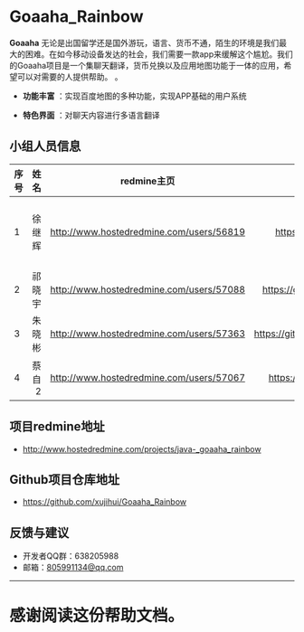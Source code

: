 ﻿# Goaaha_Rainbow

**Goaaha**   无论是出国留学还是国外游玩，语言、货币不通，陌生的环境是我们最大的困难。在如今移动设备发达的社会，我们需要一款app来缓解这个尴尬。我们的Goaaha项目是一个集聊天翻译，货币兑换以及应用地图功能于一体的应用，希望可以对需要的人提供帮助。
。
 
- **功能丰富** ：实现百度地图的多种功能，实现APP基础的用户系统

- **特色界面** ：对聊天内容进行多语言翻译

## 小组人员信息


| 序号      |     姓名 |   redmine主页   |github主页|角色|
| :-------- | --------:| :------: |:------: |:------: |
| 1 |徐继辉  | http://www.hostedredmine.com/users/56819 |https://github.com/xujihui|项目经理、UI、开发|
| 2 |祁晓宇  | http://www.hostedredmine.com/users/57088 |https://github.com/qixiaoyu233|开发、测试|
| 3 |朱晓彬  | http://www.hostedredmine.com/users/57363 |https://github.com/sumozhuxiaobin|产品、开发|
| 4 |蔡自2  | http://www.hostedredmine.com/users/57067 |https://github.com/caizihuan|开发、测试|

## 项目redmine地址
- http://www.hostedredmine.com/projects/java-_goaaha_rainbow
## Github项目仓库地址
- https://github.com/xujihui/Goaaha_Rainbow
## 反馈与建议
- 开发者QQ群：638205988
- 邮箱：805991134@qq.com



---------
感谢阅读这份帮助文档。
=======
